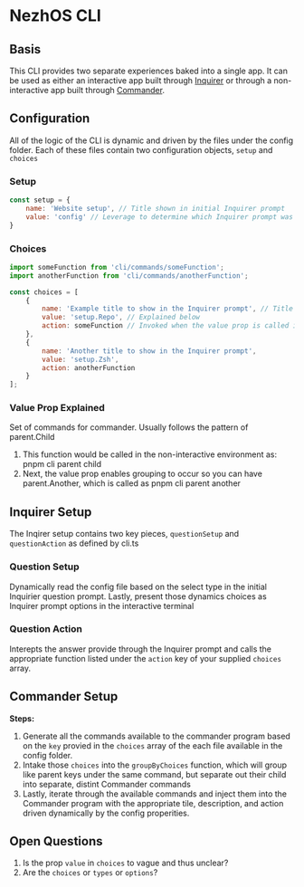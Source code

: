 # NezhOS CLI

## Basis

This CLI provides two separate experiences baked into a single app. It can be used as either an interactive app built through [Inquirer](https://github.com/SBoudrias/Inquirer.js) or through a non-interactive app built through [Commander](https://github.com/tj/commander.js).

## Configuration

All of the logic of the CLI is dynamic and driven by the files under the config folder.
Each of these files contain two configuration objects, `setup` and `choices`

### Setup
```js
const setup = {
    name: 'Website setup', // Title shown in initial Inquirer prompt
    value: 'config' // Leverage to determine which Inquirer prompt was selected. Must be unique
}
```

### Choices
```js
import someFunction from 'cli/commands/someFunction';
import anotherFunction from 'cli/commands/anotherFunction';

const choices = [
    {
        name: 'Example title to show in the Inquirer prompt', // Title shown in the Inquirer prompt
        value: 'setup.Repo', // Explained below 
        action: someFunction // Invoked when the value prop is called in either the interactive or non-interactive environment
    },
    {
        name: 'Another title to show in the Inquirer prompt',
        value: 'setup.Zsh',
        action: anotherFunction
    }
];
```

### Value Prop Explained
Set of commands for commander. Usually follows the pattern of parent.Child

1. This function would be called in the non-interactive environment as: pnpm cli parent child
2. Next, the value prop enables grouping to occur so you can have parent.Another, which is called as pnpm cli parent another

## Inquirer Setup

The Inqirer setup contains two key pieces, `questionSetup` and `questionAction` as defined by cli.ts

### Question Setup
Dynamically read the config file based on the select type in the initial Inquirier question prompt. Lastly, present those dynamics choices as Inquirer prompt options in the interactive terminal

### Question Action
Interepts the answer provide through the Inquirer prompt and calls the appropriate function listed under the `action` key of your supplied `choices` array.

## Commander Setup

**Steps:**
1. Generate all the commands available to the commander program based on the `key` provied in the `choices` array of the each file available in the config folder. 
2. Intake those `choices` into the `groupByChoices` function, which will group like parent keys under the same command, but separate out their child into separate, distint Commander commands
3. Lastly, iterate through the available commands and inject them into the Commander program with the appropriate tile, description, and action driven dynamically by the config properities.

## Open Questions
1. Is the prop `value` in `choices` to vague and thus unclear?
2. Are the `choices` or `types` or `options`?